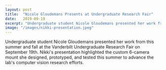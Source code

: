 ```yaml
---
layout: post
title:  "Nicole Gloudemans Presents at Undergraduate Research Fair"
date:   2019-09-19
excerpt: "Undergraduate student Nicole Gloudemans presented her work from this summer and fall at the Vanderbilt Undergraduate Research Fair on September 19th. Nikki's presentation highlighted the custom 6-camera mount she designed, prototyped, and tested this summer to advance the lab's computer vision research efforts."
image: "/images/nikki-presentation.jpeg"
---
```


Undergraduate student Nicole Gloudemans presented her work from this summer and fall at the Vanderbilt Undergraduate Research Fair on September 19th. Nikki's presentation highlighted the custom 6-camera mount she designed, prototyped, and tested this summer to advance the lab's computer vision research efforts. 
